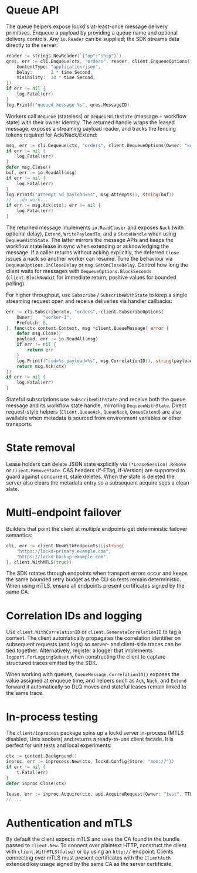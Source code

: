 <!-- Code generated by go generate; DO NOT EDIT. -->

# Queue API

The queue helpers expose lockd's at-least-once message delivery primitives.
Enqueue a payload by providing a queue name and optional delivery controls.
Any `io.Reader` can be supplied; the SDK streams data directly to the server:

```go
reader := strings.NewReader(`{"op":"ship"}`)
qres, err := cli.Enqueue(ctx, "orders", reader, client.EnqueueOptions{
	ContentType: "application/json",
	Delay:       2 * time.Second,
	Visibility:  30 * time.Second,
})
if err != nil {
	log.Fatal(err)
}
log.Printf("queued message %s", qres.MessageID)

```
Workers call `Dequeue` (stateless) or `DequeueWithState` (message +
workflow state) with their owner identity. The returned handle wraps the
leased message, exposes a streaming payload reader, and tracks the fencing
tokens required for Ack/Nack/Extend:

```go
msg, err := cli.Dequeue(ctx, "orders", client.DequeueOptions{Owner: "worker-1"})
if err != nil {
	log.Fatal(err)
}
defer msg.Close()
buf, err := io.ReadAll(msg)
if err != nil {
	log.Fatal(err)
}
log.Printf("attempt %d payload=%s", msg.Attempts(), string(buf))
// ...do work...
if err := msg.Ack(ctx); err != nil {
	log.Fatal(err)
}

```
The returned message implements `io.ReadCloser` and exposes `Nack` (with
optional delay), `Extend`, `WritePayloadTo`, and a `StateHandle` when using
`DequeueWithState`. The latter mirrors the message APIs and keeps the
workflow state lease in sync when extending or acknowledging the message. If
a caller returns without acking explicitly, the deferred `Close` issues a
nack so another worker can resume. Tune the behaviour via
`DequeueOptions.OnCloseDelay` or `msg.SetOnCloseDelay`. Control how long the
client waits for messages with `DequeueOptions.BlockSeconds`
(`client.BlockNoWait` for immediate return, positive values for bounded
polling).

For higher throughput, use `Subscribe` / `SubscribeWithState` to keep a
single streaming request open and receive deliveries via handler callbacks:

```go
err := cli.Subscribe(ctx, "orders", client.SubscribeOptions{
    Owner:    "worker-1",
    Prefetch: 8,
}, func(ctx context.Context, msg *client.QueueMessage) error {
    defer msg.Close()
    payload, err := io.ReadAll(msg)
    if err != nil {
        return err
    }
    log.Printf("cid=%s payload=%s", msg.CorrelationID(), string(payload))
    return msg.Ack(ctx)
})
if err != nil {
    log.Fatal(err)
}
```

Stateful subscriptions use `SubscribeWithState` and receive both the queue
message and its workflow state handle, mirroring `DequeueWithState`.
Direct request-style helpers (`Client.QueueAck`, `QueueNack`, `QueueExtend`)
are also available when metadata is sourced from environment variables or
other transports.

# State removal

Lease holders can delete JSON state explicitly via
`(*LeaseSession).Remove` or `Client.RemoveState`. CAS headers (If-ETag,
If-Version) are supported to guard against concurrent, stale deletes. When the
state is deleted the server also clears the metadata entry so a subsequent
acquire sees a clean slate.

# Multi-endpoint failover

Builders that point the client at multiple endpoints get deterministic
failover semantics:

```go
cli, err := client.NewWithEndpoints([]string{
    "https://lockd-primary.example.com",
    "https://lockd-backup.example.com",
}, client.WithMTLS(true))

```
The SDK rotates through endpoints when transport errors occur and keeps the
same bounded retry budget as the CLI so tests remain deterministic. When
using mTLS, ensure all endpoints present certificates signed by the same CA.

# Correlation IDs and logging

Use `client.WithCorrelationID` or `client.GenerateCorrelationID` to tag a
context. The client automatically propagates the correlation identifier on
subsequent requests (and logs) so server- and client-side traces can be tied
together. Alternatively, register a logger that implements
`logport.ForLoggingSubset` when constructing the client to capture structured
traces emitted by the SDK.

When working with queues, `QueueMessage.CorrelationID()` exposes the value
assigned at enqueue time, and helpers such as `Ack`, `Nack`, and `Extend`
forward it automatically so DLQ moves and stateful leases remain linked to the
same trace.

# In-process testing

The `client/inprocess` package spins up a lockd server in-process (MTLS
disabled, Unix sockets) and returns a ready-to-use client facade. It is
perfect for unit tests and local experiments:

```go
ctx := context.Background()
inproc, err := inprocess.New(ctx, lockd.Config{Store: "mem://"})
if err != nil {
    t.Fatal(err)
}
defer inproc.Close(ctx)

lease, err := inproc.Acquire(ctx, api.AcquireRequest{Owner: "test", TTLSeconds: 10})
// ...

```
# Authentication and mTLS

By default the client expects mTLS and uses the CA found in the bundle passed
to `client.New`. To connect over plaintext HTTP, construct the client with
`client.WithMTLS(false)` or by using an `http://` endpoint. Clients connecting
over mTLS must present certificates with the `ClientAuth` extended key usage
signed by the same CA as the server certificate.
